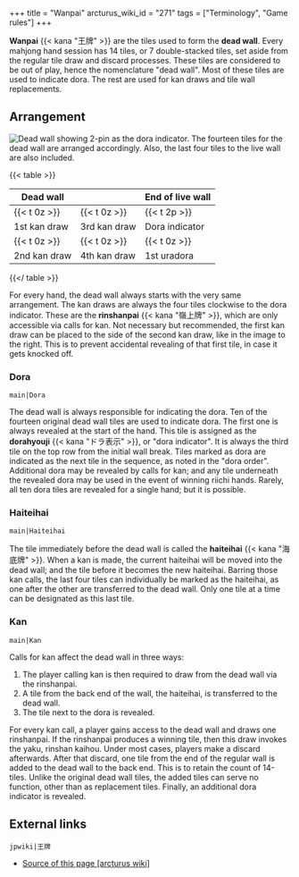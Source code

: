 +++
title = "Wanpai"
arcturus_wiki_id = "271"
tags = ["Terminology", "Game rules"]
+++

**Wanpai** {{< kana "王牌" >}} are the tiles used to form the **dead wall**. Every mahjong hand
session has 14 tiles, or 7 double-stacked tiles, set aside from the regular tile draw and discard
processes. These tiles are considered to be out of play, hence the nomenclature "dead wall". Most of
these tiles are used to indicate dora. The rest are used for kan draws and tile wall replacements.

## Arrangement

![Dead wall showing 2-pin as the dora indicator.](Dora_and_Wanpai.jpg "Dead wall showing 2-pin as the dora indicator.")
The fourteen tiles for the dead wall are arranged accordingly. Also, the last four tiles to the live
wall are also included.

{{< table >}}

| Dead wall    |              | End of live wall |
| ------------ | ------------ | ---------------- |
| {{< t 0z >}} | {{< t 0z >}} | {{< t 2p >}}     |
| 1st kan draw | 3rd kan draw | Dora indicator   |
| {{< t 0z >}} | {{< t 0z >}} | {{< t 0z >}}     |
| 2nd kan draw | 4th kan draw | 1st uradora      |

{{</ table >}}

For every hand, the dead wall always starts with the very same arrangement. The kan draws are always
the four tiles clockwise to the dora indicator. These are the **rinshanpai** {{< kana "嶺上牌" >}},
which are only accessible via calls for kan. Not necessary but recommended, the first kan draw can
be placed to the side of the second kan draw, like in the image to the right. This is to prevent
accidental revealing of that first tile, in case it gets knocked off.

### Dora

`main|Dora`

The dead wall is always responsible for indicating the dora. Ten of the fourteen original dead wall
tiles are used to indicate dora. The first one is always revealed at the start of the hand. This
tile is assigned as the **dorahyouji** {{< kana "ドラ表示" >}}, or "dora indicator". It is always
the third tile on the top row from the initial wall break. Tiles marked as dora are indicated as the
next tile in the sequence, as noted in the "dora order". Additional dora may be revealed by calls
for kan; and any tile underneath the revealed dora may be used in the event of winning riichi hands.
Rarely, all ten dora tiles are revealed for a single hand; but it is possible.

### Haiteihai

`main|Haiteihai`

The tile immediately before the dead wall is called the **haiteihai** {{< kana "海底牌" >}}. When a
kan is made, the current haiteihai will be moved into the dead wall; and the tile before it becomes
the new haiteihai. Barring those kan calls, the last four tiles can individually be marked as the
haiteihai, as one after the other are transferred to the dead wall. Only one tile at a time can be
designated as this last tile.

### Kan

`main|Kan`

Calls for kan affect the dead wall in three ways:

1.  The player calling kan is then required to draw from the dead wall via the rinshanpai.
2.  A tile from the back end of the wall, the haiteihai, is transferred to the dead wall.
3.  The tile next to the dora is revealed.

For every kan call, a player gains access to the dead wall and draws one rinshanpai. If the
rinshanpai produces a winning tile, then this draw invokes the yaku, rinshan kaihou. Under most
cases, players make a discard afterwards. After that discard, one tile from the end of the regular
wall is added to the dead wall to the back end. This is to retain the count of 14-tiles. Unlike the
original dead wall tiles, the added tiles can serve no function, other than as replacement tiles.
Finally, an additional dora indicator is revealed.

## External links

`jpwiki|王牌`

- [Source of this page [arcturus wiki]](http://arcturus.su/wiki/Wanpai)

